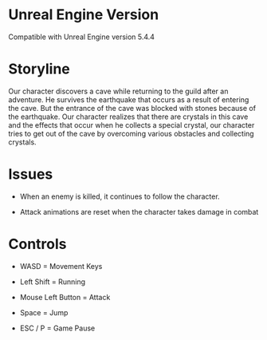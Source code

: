 # Unreal Engine Version

Compatible with Unreal Engine version 5.4.4

# Storyline

Our character discovers a cave while returning to the guild after an adventure. He survives the earthquake that occurs as a result of entering the cave. But the entrance of the cave was blocked with stones because of the earthquake. Our character realizes that there are crystals in this cave and the effects that occur when he collects a special crystal, our character tries to get out of the cave by overcoming various obstacles and collecting crystals.

# Issues

- When an enemy is killed, it continues to follow the character.

- Attack animations are reset when the character takes damage in combat

# Controls

- WASD = Movement Keys

- Left Shift = Running

- Mouse Left Button = Attack

- Space = Jump

- ESC / P = Game Pause
